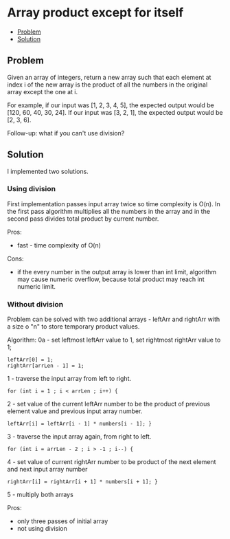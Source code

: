 # Array product except for itself
* [Problem](#problem)
* [Solution](#solution)

## Problem
Given an array of integers, return a new array such that each element at index i of the new array is the product of all the numbers in the original array except the one at i.

For example, if our input was [1, 2, 3, 4, 5], the expected output would be [120, 60, 40, 30, 24]. If our input was [3, 2, 1], the expected output would be [2, 3, 6].

Follow-up: what if you can't use division?
## Solution

I implemented two solutions.

### Using division
First implementation passes input array twice so time complexity is O(n). 
In the first pass algorithm multiplies all the numbers in the array and in the second pass divides total product by current number.

Pros:
- fast - time complexity of O(n)

Cons:
- if the every number in the output array is lower than int limit, algorithm may cause numeric overflow, because total product may reach int numeric limit.

### Without division
Problem can be solved with two additional arrays - leftArr and rightArr with a size o "n" to store temporary product values.

Algorithm:
0a - set leftmost leftArr value to 1, set rightmost rightArr value to 1;
```
leftArr[0] = 1;
rightArr[arrLen - 1] = 1;
```
1 - traverse the input array from left to right.
```
for (int i = 1 ; i < arrLen ; i++) {
```
2 - set value of the current leftArr number to be the product of previous element value and previous input array number.
```
leftArr[i] = leftArr[i - 1] * numbers[i - 1]; }
```
3 - traverse the input array again, from right to left.
```
for (int i = arrLen - 2 ; i > -1 ; i--) {
```
4 - set value of current rightArr number to be product of the next element and next input array number
```
rightArr[i] = rightArr[i + 1] * numbers[i + 1]; }
```
5 - multiply both arrays

Pros: 
- only three passes of initial array
- not using division